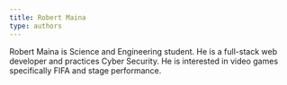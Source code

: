 ```yaml
---
title: Robert Maina
type: authors
---
```


Robert Maina is Science and Engineering student. He is a full-stack web developer and practices  Cyber Security. He is interested in video games specifically FIFA and stage performance.
